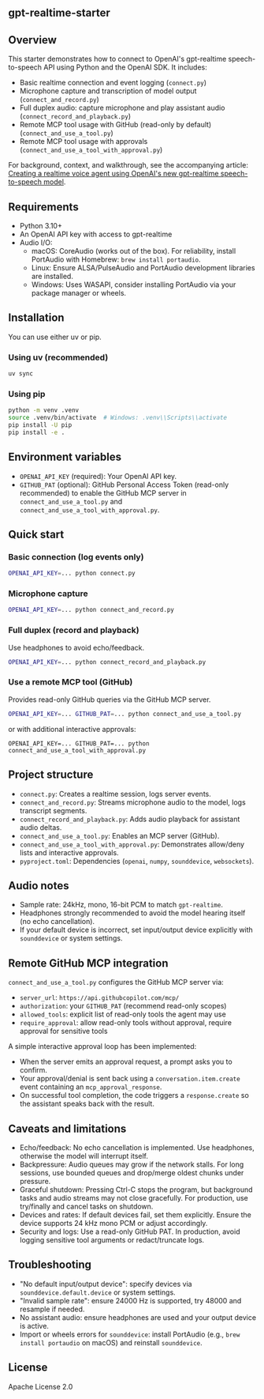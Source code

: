 ## gpt-realtime-starter

## Overview

This starter demonstrates how to connect to OpenAI's gpt-realtime speech-to-speech API using Python and the OpenAI SDK. It includes:

- Basic realtime connection and event logging (`connect.py`)
- Microphone capture and transcription of model output (`connect_and_record.py`)
- Full duplex audio: capture microphone and play assistant audio (`connect_record_and_playback.py`)
- Remote MCP tool usage with GitHub (read-only by default)  (`connect_and_use_a_tool.py`)
- Remote MCP tool usage with approvals (`connect_and_use_a_tool_with_approval.py`)

For background, context, and walkthrough, see the accompanying article: [Creating a realtime voice agent using OpenAI's new gpt-realtime speech-to-speech model](https://dev.to/matthewmascord/creating-a-realtime-voice-agent-using-openais-new-gpt-realtime-speech-to-speech-model-2ehb).

## Requirements

- Python 3.10+
- An OpenAI API key with access to gpt-realtime
- Audio I/O:
  - macOS: CoreAudio (works out of the box). For reliability, install PortAudio with Homebrew: `brew install portaudio`.
  - Linux: Ensure ALSA/PulseAudio and PortAudio development libraries are installed.
  - Windows: Uses WASAPI, consider installing PortAudio via your package manager or wheels.

## Installation

You can use either uv or pip.

### Using uv (recommended)

```bash
uv sync
```

### Using pip

```bash
python -m venv .venv
source .venv/bin/activate  # Windows: .venv\\Scripts\\activate
pip install -U pip
pip install -e .
```

## Environment variables

- `OPENAI_API_KEY` (required): Your OpenAI API key.
- `GITHUB_PAT` (optional): GitHub Personal Access Token (read-only recommended) to enable the GitHub MCP server in `connect_and_use_a_tool.py` and `connect_and_use_a_tool_with_approval.py`.

## Quick start

### Basic connection (log events only)

```bash
OPENAI_API_KEY=... python connect.py
```

### Microphone capture

```bash
OPENAI_API_KEY=... python connect_and_record.py
```

### Full duplex (record and playback)

Use headphones to avoid echo/feedback.

```bash
OPENAI_API_KEY=... python connect_record_and_playback.py
```

### Use a remote MCP tool (GitHub)

Provides read-only GitHub queries via the GitHub MCP server.

```bash
OPENAI_API_KEY=... GITHUB_PAT=... python connect_and_use_a_tool.py
```
or with additional interactive approvals:

```shell
OPENAI_API_KEY=... GITHUB_PAT=... python connect_and_use_a_tool_with_approval.py

```

## Project structure

- `connect.py`: Creates a realtime session, logs server events.
- `connect_and_record.py`: Streams microphone audio to the model, logs transcript segments.
- `connect_record_and_playback.py`: Adds audio playback for assistant audio deltas.
- `connect_and_use_a_tool.py`: Enables an MCP server (GitHub).
- `connect_and_use_a_tool_with_approval.py`: Demonstrates allow/deny lists and interactive approvals.
- `pyproject.toml`: Dependencies (`openai`, `numpy`, `sounddevice`, `websockets`).

## Audio notes

- Sample rate: 24kHz, mono, 16-bit PCM to match `gpt-realtime`.
- Headphones strongly recommended to avoid the model hearing itself (no echo cancellation).
- If your default device is incorrect, set input/output device explicitly with `sounddevice` or system settings.

## Remote GitHub MCP integration

`connect_and_use_a_tool.py` configures the GitHub MCP server via:

- `server_url`: `https://api.githubcopilot.com/mcp/`
- `authorization`: your `GITHUB_PAT` (recommend read-only scopes)
- `allowed_tools`: explicit list of read-only tools the agent may use
- `require_approval`: allow read-only tools without approval, require approval for sensitive tools

A simple interactive approval loop has been implemented:

- When the server emits an approval request, a prompt asks you to confirm.
- Your approval/denial is sent back using a `conversation.item.create` event containing an `mcp_approval_response`.
- On successful tool completion, the code triggers a `response.create` so the assistant speaks back with the result.

## Caveats and limitations

- Echo/feedback: No echo cancellation is implemented. Use headphones, otherwise the model will interrupt itself.
- Backpressure: Audio queues may grow if the network stalls. For long sessions, use bounded queues and drop/merge oldest chunks under pressure.
- Graceful shutdown: Pressing Ctrl-C stops the program, but background tasks and audio streams may not close gracefully. For production, use try/finally and cancel tasks on shutdown.
- Devices and rates: If default devices fail, set them explicitly. Ensure the device supports 24 kHz mono PCM or adjust accordingly.
- Security and logs: Use a read-only GitHub PAT. In production, avoid logging sensitive tool arguments or redact/truncate logs.

## Troubleshooting

- "No default input/output device": specify devices via `sounddevice.default.device` or system settings.
- "Invalid sample rate": ensure 24000 Hz is supported, try 48000 and resample if needed.
- No assistant audio: ensure headphones are used and your output device is active.
- Import or wheels errors for `sounddevice`: install PortAudio (e.g., `brew install portaudio` on macOS) and reinstall `sounddevice`.

## License

Apache License 2.0

